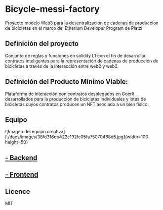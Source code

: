 # Bicycle-messi-factory
Proyecto modelo Web3 para la desentralizacion de cadenas de produccion de bicicletas en el marco del Etherium Developer Program de Platzi

## Definición del proyecto

Conjunto de reglas y funciones en solidity L1 con el fin de desarrollar contratos inteligentes para la representación de cadenas de producción de bicicletas a través de la interacción entre web2 y web3.

## Definición del Producto Mínimo Viable:

Plataforma de interacción con contratos desplegados en Goerli desarrollados para la producción de bicicletas individuales y lotes de bicicletas cuyos contratos producen un NFT asociado a un bien físico.

## Equipo

![Imagen del equipo creativa][./docs/images/38fd316db422c192fc05fa75070488d5.jpg]{width=100 height=50}

## [- Backend](backend)

## [- Frontend](frontend)

## Licence
MIT

